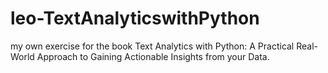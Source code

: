 # leo-TextAnalyticswithPython
my own exercise for the book  Text Analytics with Python: A Practical Real-World Approach to Gaining Actionable Insights from your Data.
